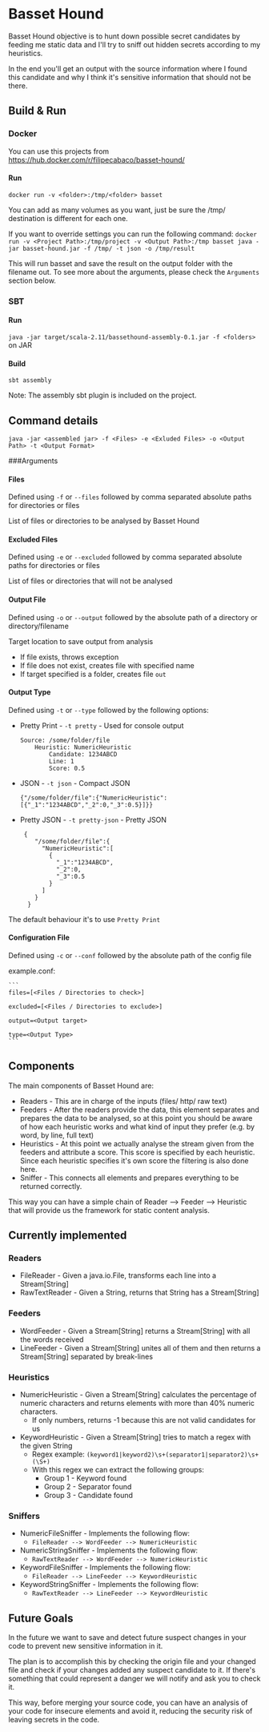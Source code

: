 # Basset Hound

Basset Hound objective is to hunt down possible secret candidates by feeding me static data and I'll try to sniff out
hidden secrets according to my heuristics.

In the end you'll get an output with the source information where I found this candidate and why I think
it's sensitive information that should not be there.

## Build & Run

### Docker

You can use this projects from https://hub.docker.com/r/filipecabaco/basset-hound/

#### Run 

`docker run -v <folder>:/tmp/<folder> basset`

You can add as many volumes as you want, just be sure the /tmp/ destination is different for each one.

If you want to override settings you can run the following command:
`docker run -v <Project Path>:/tmp/project -v <Output Path>:/tmp basset java -jar basset-hound.jar -f /tmp/ -t json -o /tmp/result`

This will run basset and save the result on the output folder with the filename out. To see more about the arguments, please check the `Arguments` section below.


### SBT
#### Run

`java -jar target/scala-2.11/bassethound-assembly-0.1.jar -f <folders>` on JAR

#### Build  

`sbt assembly`

Note: The assembly sbt plugin is included on the project.

## Command details

`java -jar <assembled jar> -f <Files> -e <Exluded Files> -o <Output Path> -t <Output Format>`

###Arguments
#### Files

Defined using `-f` or `--files` followed by comma separated absolute paths for directories or files

List of files or directories to be analysed by Basset Hound

#### Excluded Files

Defined using `-e` or `--excluded` followed by comma separated absolute paths for directories or files

List of files or directories that will not be analysed

#### Output File

Defined using `-o` or `--output` followed by the absolute path of a directory or directory/filename

Target location to save output from analysis

* If file exists, throws exception
* If file does not exist, creates file with specified name
* If target specified is a folder, creates file `out`

#### Output Type

Defined using `-t` or `--type` followed by the following options:

* Pretty Print - `-t pretty` - Used for console output

    ```
    Source: /some/folder/file
      	Heuristic: NumericHeuristic
     		Candidate: 1234ABCD
     		Line: 1
     		Score: 0.5
   ```
     		
* JSON - `-t json` - Compact JSON

    `{"/some/folder/file":{"NumericHeuristic":[{"_1":"1234ABCD","_2":0,"_3":0.5}]}}`

* Pretty JSON - `-t pretty-json` - Pretty JSON

   ```
    {
       "/some/folder/file":{
         "NumericHeuristic":[
           {
             "_1":"1234ABCD",
             "_2":0,
             "_3":0.5
           }
         ]
       }
     }
   ```

The default behaviour it's to use `Pretty Print`

#### Configuration File

Defined using `-c` or `--conf` followed by the absolute path of the config file

example.conf:

    ```
    files=[<Files / Directories to check>]

    excluded=[<Files / Directories to exclude>]

    output=<Output target>

    type=<Output Type>
    ```

## Components

The main components of Basset Hound are:

* Readers - This are in charge of the inputs (files/ http/ raw text)
* Feeders - After the readers provide the data, this element separates and prepares the data to be analysed, so at this
point you should be aware of how each heuristic works and what kind of input they prefer (e.g. by word, by line, full text)
* Heuristics - At this point we actually analyse the stream given from the feeders and attribute a score. This score is
specified by each heuristic. Since each heuristic specifies it's own score the filtering is also done here.
* Sniffer - This connects all elements and prepares everything to be returned correctly.

This way you can have a simple chain of Reader --> Feeder --> Heuristic that will provide us the framework for static content analysis.

## Currently implemented

### Readers

* FileReader - Given a java.io.File, transforms each line into a Stream[String]
* RawTextReader - Given a String, returns that String has a Stream[String]

### Feeders

* WordFeeder - Given a Stream[String] returns a Stream[String] with all the words received
* LineFeeder - Given a Stream[String] unites all of them and then returns a Stream[String] separated by break-lines

### Heuristics

* NumericHeuristic - Given a Stream[String] calculates the percentage of numeric characters and returns elements with more than 40% numeric characters.
    * If only numbers, returns -1 because this are not valid candidates for us
* KeywordHeuristic - Given a Stream[String] tries to match a regex with the given String
    * Regex example: `(keyword1|keyword2)\s+(separator1|separator2)\s+(\S+)`
    * With this regex we can extract the following groups:
        * Group 1 - Keyword found
        * Group 2 - Separator found
        * Group 3 - Candidate found

### Sniffers

* NumericFileSniffer - Implements the following flow:
    * ```FileReader --> WordFeeder --> NumericHeuristic```
* NumericStringSniffer - Implements the following flow:
    * ```RawTextReader --> WordFeeder --> NumericHeuristic```
* KeywordFileSniffer - Implements the following flow:
    * ```FileReader --> LineFeeder --> KeywordHeuristic```
* KeywordStringSniffer - Implements the following flow:
    * ```RawTextReader --> LineFeeder --> KeywordHeuristic```

## Future Goals

In the future we want to save and detect future suspect changes in your code to prevent new sensitive information in it.

The plan is to accomplish this by checking the origin file and your changed file and check if your changes added any
suspect candidate to it. If there's something that could represent a danger we will notify and ask you to check it.

This way, before merging your source code, you can have an analysis of your code for insecure elements and avoid it,
reducing the security risk of leaving secrets in the code.
